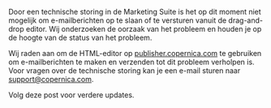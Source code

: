 Door een technische storing in de Marketing Suite is het op dit moment
niet mogelijk om e-mailberichten op te slaan of te versturen vanuit de
drag-and-drop editor. Wij onderzoeken de oorzaak van het probleem en
houden je op de hoogte van de status van het probleem.

Wij raden aan om de HTML-editor op
[publisher.copernica.com](https://publisher.copernica.com) te gebruiken
om e-mailberichten te maken en verzenden tot dit probleem verholpen is.
Voor vragen over de technische storing kan je een e-mail sturen naar
[support@copernica.com](mailto:support@copernica.com).

Volg deze post voor verdere updates.
